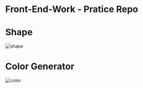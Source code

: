 # Front-End-Work - Pratice Repo

# Shape

![shape](https://user-images.githubusercontent.com/67773609/203708902-9c20ec23-eb9d-4c20-8fff-b57da4af6cfd.JPG)


# Color Generator

![color](https://user-images.githubusercontent.com/67773609/203709274-1feaab4c-2d0b-4415-b6e3-eeb977302e1d.JPG)

